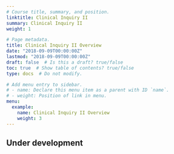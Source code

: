 ```yaml
---
# Course title, summary, and position.
linktitle: Clinical Inquiry II
summary: Clinical Inquiry II
weight: 1

# Page metadata.
title: Clinical Inquiry II Overview
date: "2018-09-09T00:00:00Z"
lastmod: "2018-09-09T00:00:00Z"
draft: false  # Is this a draft? true/false
toc: true  # Show table of contents? true/false
type: docs  # Do not modify.

# Add menu entry to sidebar.
# - name: Declare this menu item as a parent with ID `name`.
# - weight: Position of link in menu.
menu:
  example:
    name: Clinical Inquiry II Overview
    weight: 3
---
```


## Under development
